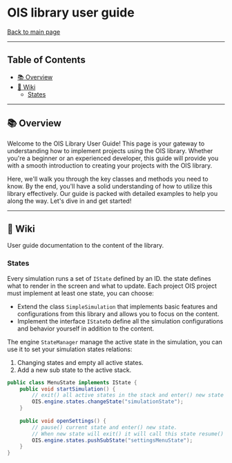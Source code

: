 # OIS library user guide
[Back to main page](README.md)

---

## Table of Contents
- [📚 Overview](#-overview)
- [📄 Wiki](#-wiki)
    - [States](#states)

---

## 📚 Overview

Welcome to the OIS Library User Guide! This page is your gateway to understanding how to implement projects using the OIS library. Whether you're a beginner or an experienced developer, this guide will provide you with a smooth introduction to creating your projects with the OIS library.

Here, we'll walk you through the key classes and methods you need to know. By the end, you'll have a solid understanding of how to utilize this library effectively. Our guide is packed with detailed examples to help you along the way. Let's dive in and get started!

---

## 📄 Wiki

User guide documentation to the content of the library.

### States

Every simulation runs a set of `IState` defined by an ID. the state defines what to render in the screen and what to update.
Each project OIS project must implement at least one state, you can choose:

* Extend the class `SimpleSimulation` that implements basic features and configurations from this library and allows you to focus on the content.
* Implement the interface `IState`to define all the simulation configurations and behavior yourself in addition to the content.

The engine `StateManager` manage the active state in the simulation, you can use it to set your simulation states relations:
1. Changing states and empty all active states.
2. Add a new sub state to the active stack.

```java
public class MenuState implements IState {
    public void startSimulation() {
        // exit() all active states in the stack and enter() new state
        OIS.engine.states.changeState("simulationState");  
    }  
  
    public void openSettings() {
        // pause() current state and enter() new state.
        // When new state will exit() it will call this state resume()
        OIS.engine.states.pushSubState("settingsMenuState");
    }         
}
```